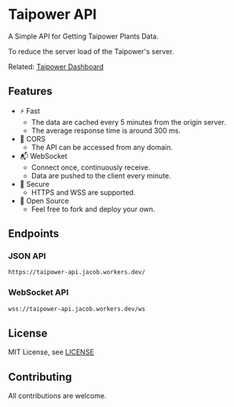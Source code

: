 # Taipower API

A Simple API for Getting Taipower Plants Data.

To reduce the server load of the Taipower's server.

Related: [Taipower Dashboard](https://github.com/JacobLinCool/taipower-dashboard)

## Features

- ⚡️ Fast
  - The data are cached every 5 minutes from the origin server.
  - The average response time is around 300 ms.
- 🚦 CORS
  - The API can be accessed from any domain.
- 📬 WebSocket
  - Connect once, continuously receive.
  - Data are pushed to the client every minute.
- 🔐 Secure
  - HTTPS and WSS are supported.
- 📖 Open Source
  - Feel free to fork and deploy your own.

## Endpoints

### JSON API

```md
https://taipower-api.jacob.workers.dev/
```

### WebSocket API

```md
wss://taipower-api.jacob.workers.dev/ws
```

## License

MIT License, see [LICENSE](./LICENSE)

## Contributing

All contributions are welcome.
